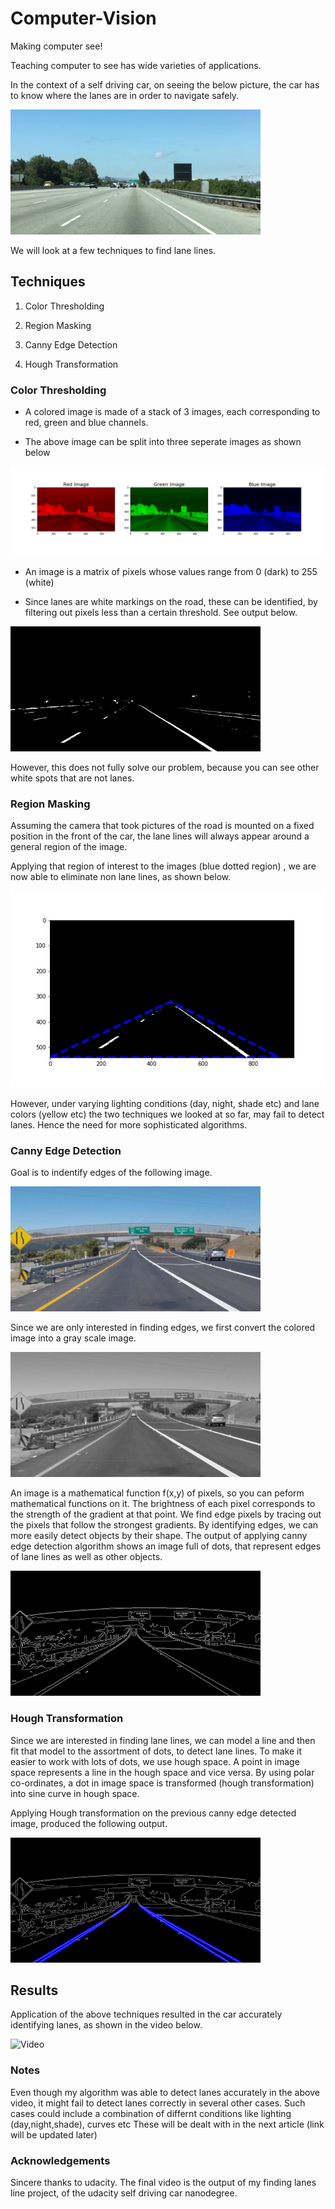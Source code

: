 # Computer-Vision
Making computer see!

Teaching computer to see has wide varieties of applications.

In the context of a self driving car, on seeing the below picture, the car has to know where the lanes are in order to navigate safely.

<img src="https://github.com/buddha216g/Computer-Vision/blob/exercises/001-Color-Selection/test.jpg" width="400" height="200">


We will look at a few techniques to find lane lines.

## Techniques ##

 1. Color Thresholding
 
 2. Region Masking
 
 3. Canny Edge Detection
 
 4. Hough Transformation


### Color Thresholding ###

 - A colored image is made of a stack of 3 images, each corresponding to red, green and blue channels.
 
 - The above image can be split into three seperate images as shown below
 
 <img src="https://github.com/buddha216g/Computer-Vision/blob/exercises/001-Color-Selection/rgb_channels.jpg" >
 

 - An image is a matrix of pixels whose values range from 0 (dark) to 255 (white)
 
 - Since lanes are white markings on the road, these can be identified, by filtering out pixels less than a certain threshold. See output below.
 
 <img src="https://github.com/buddha216g/Computer-Vision/blob/exercises/001-Color-Selection/color_select.jpg" width="400" height="200" >
 
 However, this does not fully solve our problem, because you can see other white spots that are not lanes.



### Region Masking ###

Assuming the camera that took pictures of the road is mounted on a fixed position in the front of the car, the lane lines will always appear around a general region of the image.

Applying that region of interest to the images (blue dotted region) , we are now able to eliminate non lane lines, as shown below.

<img src="https://github.com/buddha216g/Computer-Vision/blob/exercises/002-Color_plus_Region_Selection/color_region_selection.jpg"  >

However, under varying lighting conditions (day, night, shade etc) and lane colors (yellow etc) the two techniques we looked at so far, may fail to detect lanes. Hence the need for more sophisticated algorithms.



### Canny Edge Detection ###

Goal is to indentify edges of the following image. 

<img src="https://github.com/buddha216g/Computer-Vision/blob/exercises/003-CannyEdgeDetection/exit-ramp.jpg" width="400" height="200" >

Since we are only interested in finding edges, we first convert the colored image into a gray scale image.


<img src="https://github.com/buddha216g/Computer-Vision/blob/exercises/003-CannyEdgeDetection/gray-exit-ramp.jpg" width="400" height="200" >

An image is a mathematical function f(x,y) of pixels, so you can peform mathematical functions on it.
The brightness of each pixel corresponds to the strength of the gradient at that point. We find edge pixels by tracing out the pixels that follow the strongest gradients. By identifying edges, we can more easily detect objects by their shape.  The output of applying canny edge detection algorithm shows an image full of dots, that represent edges of lane lines as well as other objects.

<img src="https://github.com/buddha216g/Computer-Vision/blob/exercises/003-CannyEdgeDetection/edges-exit-ramp.jpg" width="400" height="200" >


### Hough Transformation ###

Since we are interested in finding lane lines, we can model a line and then fit that model to the assortment of dots, to detect lane lines.
To make it easier to work with lots of dots, we use hough space. A point in image space represents a line in the hough space and vice versa.
By using polar co-ordinates, a dot in image space is transformed (hough transformation) into sine curve in hough space.

Applying Hough transformation on the previous canny edge detected image, produced the following output.

<img src="https://github.com/buddha216g/Computer-Vision/blob/exercises/004-Hough-Transformation/hough-exit-ramp.jpg" width="400" height="200" >


## Results ##

Application of the above techniques resulted in the car accurately identifying lanes, as shown in the video below. 
 
![Video](https://github.com/buddha216g/Computer-Vision/blob/master/P1-Finding-Lane-Lines/test_videos_output/solidWhiteRight.gif)

### Notes ###

Even though my algorithm was able to detect lanes accurately in the above video, it might fail to detect lanes correctly in several other cases.
Such cases could include a combination of differnt conditions like lighting (day,night,shade), curves etc
These will be dealt with in the next article (link will be updated later)

### Acknowledgements ###
Sincere thanks to udacity. The final video is the output of my finding lanes line project, of the udacity self driving car nanodegree.


